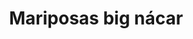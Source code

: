 ---
title: Mariposas big nácar
date: 
draft: false

# descripcion
description : Aros colgantes pasantes en plata 925 y nácar

materials: Plata 925

color: 

dimensions: largo total 3.4cm ancho 2,4 cm

code: 01-01-0801

type: "Aros"

categories: []

price: $10.400,00

price_eftvo: $8.840,00

# Images
# first image will be shown in the product page
images:
  # - image: "images/path_to_image"
  # La ubicacion de las imagenes es imagenes/Aros/Aros.Colgantes/01-01-0801-mariposas-big-nacar
  - image: "./images/aros/colgantes/01-01-0801-mariposas-big-nacar_a.jpg"
  - image: "./images/aros/colgantes/01-01-0801-mariposas-big-nacar_b.jpg"
---